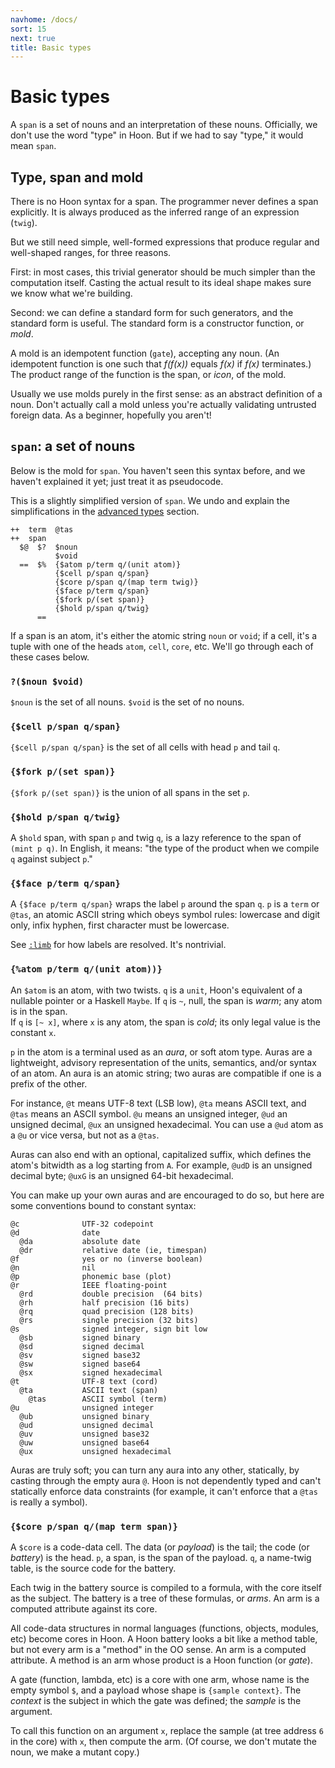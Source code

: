 ```yaml
---
navhome: /docs/
sort: 15
next: true
title: Basic types
---
```


# Basic types

A `span` is a set of nouns and an interpretation of these nouns.
Officially, we don't use the word "type" in Hoon.  But if we had
to say "type," it would mean `span`.

## Type, span and mold

There is no Hoon syntax for a span.  The programmer never defines
a span explicitly.  It is always produced as the inferred range
of an expression (`twig`).

But we still need simple, well-formed expressions that produce
regular and well-shaped ranges, for three reasons.

First: in most cases, this trivial generator should be much
simpler than the computation itself.  Casting the actual result
to its ideal shape makes sure we know what we're building.

Second: we can define a standard form for such generators, and
the standard form is useful.  The standard form is a constructor
function, or *mold*.

A mold is an idempotent function (`gate`), accepting any noun.
(An idempotent function is one such that *f(f(x))* equals *f(x)*
if *f(x)* terminates.)  The product range of the function is the
span, or *icon*, of the mold.

Usually we use molds purely in the first sense: as an abstract
definition of a noun.  Don't actually call a mold unless you're
actually validating untrusted foreign data.  As a beginner,
hopefully you aren't!

## `span`: a set of nouns

Below is the mold for `span`.  You haven't seen this syntax before,
and we haven't explained it yet; just treat it as pseudocode.

This is a slightly simplified version of `span`.  We undo and explain the
simplifications in the [advanced types](../advanced) section.

```
++  term  @tas
++  span
  $@  $?  $noun
          $void
  ==  $%  {$atom p/term q/(unit atom)}
          {$cell p/span q/span}
          {$core p/span q/(map term twig)}
          {$face p/term q/span}
          {$fork p/(set span)}
          {$hold p/span q/twig}
      ==
```

If a span is an atom, it's either the atomic string `noun` or
`void`; if a cell, it's a tuple with one of the heads `atom`,
`cell`, `core`, etc.  We'll go through each of these cases below.

### `?($noun $void)`

`$noun` is the set of all nouns.  `$void` is the set of no nouns.

### `{$cell p/span q/span}`

`{$cell p/span q/span}` is the set of all cells with head `p` and
tail `q`.

### `{$fork p/(set span)}`

`{$fork p/(set span)}` is the union of all spans in the set `p`.

### `{$hold p/span q/twig}`

A `$hold` span, with span `p` and twig `q`, is a lazy reference
to the span of `(mint p q)`.  In English, it means: "the type of
the product when we compile `q` against subject `p`."

### `{$face p/term q/span}`

A `{$face p/term q/span}` wraps the label `p` around the span
`q`.  `p` is a `term` or `@tas`, an atomic ASCII string which
obeys symbol rules: lowercase and digit only, infix hyphen,
first character must be lowercase.

See [`:limb`](../twig/limb/limb) for how labels are resolved.  It's
nontrivial.

### `{%atom p/term q/(unit atom))}`

An `$atom` is an atom, with two twists.  `q` is a `unit`, Hoon's
equivalent of a nullable pointer or a Haskell `Maybe`.  If `q`
is `~`, null, the span is *warm*; any atom is in the span.  
If `q` is `[~ x]`, where `x` is any atom, the span is *cold*;
its only legal value is the constant `x`.

`p` in the atom is a terminal used as an *aura*, or soft atom
type.  Auras are a lightweight, advisory representation of the
units, semantics, and/or syntax of an atom.  An aura is an atomic
string; two auras are compatible if one is a prefix of the other.

For instance, `@t` means UTF-8 text (LSB low), `@ta` means ASCII
text, and `@tas` means an ASCII symbol.  `@u` means an unsigned
integer, `@ud` an unsigned decimal, `@ux` an unsigned
hexadecimal.  You can use a `@ud` atom as a `@u` or vice versa,
but not as a `@tas`.

Auras can also end with an optional, capitalized suffix, which
defines the atom's bitwidth as a log starting from `A`.  For
example, `@udD` is an unsigned decimal byte; `@uxG` is an
unsigned 64-bit hexadecimal.

You can make up your own auras and are encouraged to do so, but
here are some conventions bound to constant syntax:

```
@c              UTF-32 codepoint
@d              date
  @da           absolute date
  @dr           relative date (ie, timespan)
@f              yes or no (inverse boolean)
@n              nil
@p              phonemic base (plot)
@r              IEEE floating-point
  @rd           double precision  (64 bits)
  @rh           half precision (16 bits)
  @rq           quad precision (128 bits)
  @rs           single precision (32 bits)
@s              signed integer, sign bit low
  @sb           signed binary
  @sd           signed decimal
  @sv           signed base32
  @sw           signed base64
  @sx           signed hexadecimal
@t              UTF-8 text (cord)
  @ta           ASCII text (span)
    @tas        ASCII symbol (term)
@u              unsigned integer
  @ub           unsigned binary
  @ud           unsigned decimal
  @uv           unsigned base32
  @uw           unsigned base64
  @ux           unsigned hexadecimal
```

Auras are truly soft; you can turn any aura into any other,
statically, by casting through the empty aura `@`.  Hoon is not
dependently typed and can't statically enforce data constraints
(for example, it can't enforce that a `@tas` is really a symbol).

### `{$core p/span q/(map term span)}`

A `$core` is a code-data cell.  The data (or *payload*) is the
tail; the code (or *battery*) is the head.  `p`, a span, is the
span of the payload.  `q`, a name-twig table, is the source code
for the battery.

Each twig in the battery source is compiled to a formula, with
the core itself as the subject.  The battery is a tree of these
formulas, or *arms*.  An arm is a computed attribute against its
core.

All code-data structures in normal languages (functions, objects,
modules, etc) become cores in Hoon.  A Hoon battery looks a bit
like a method table, but not every arm is a "method" in the OO
sense.  An arm is a computed attribute.  A method is an arm whose
product is a Hoon function (or *gate*).

A gate (function, lambda, etc) is a core with one arm, whose name
is the empty symbol `$`, and a payload whose shape is `{sample
context}`.  The *context* is the subject in which the gate was
defined; the *sample* is the argument.

To call this function on an argument `x`, replace the sample (at
tree address `6` in the core) with `x`, then compute the arm.
(Of course, we don't mutate the noun, we make a mutant copy.)
